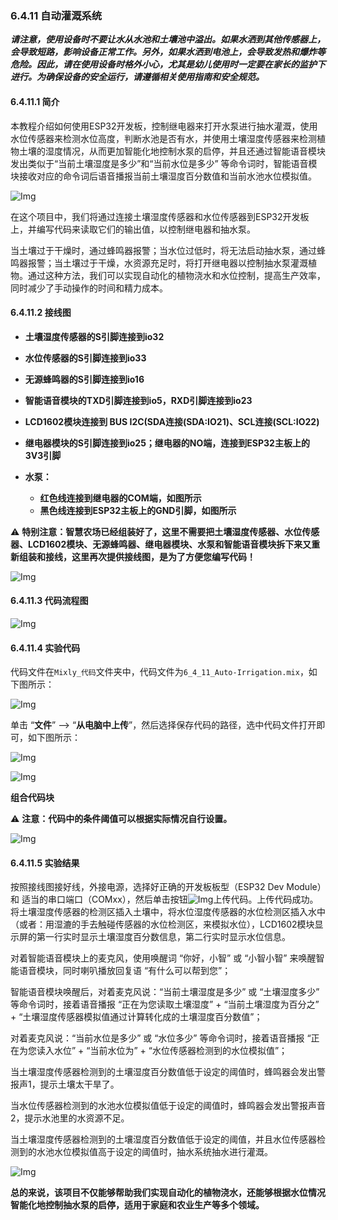 ### 6.4.11 自动灌溉系统

***请注意，使用设备时不要让水从水池和土壤池中溢出。如果水洒到其他传感器上，会导致短路，影响设备正常工作。另外，如果水洒到电池上，会导致发热和爆炸等危险。因此，请在使用设备时格外小心，尤其是幼儿使用时一定要在家长的监护下进行。为确保设备的安全运行，请遵循相关使用指南和安全规范。***

#### 6.4.11.1 简介

本教程介绍如何使用ESP32开发板，控制继电器来打开水泵进行抽水灌溉，使用水位传感器来检测水位高度，判断水池是否有水，并使用土壤湿度传感器来检测植物土壤的湿度情况，从而更加智能化地控制水泵的启停，并且还通过智能语音模块发出类似于“当前土壤湿度是多少”和“当前水位是多少” 等命令词时，智能语音模块接收对应的命令词后语音播报当前土壤湿度百分数值和当前水池水位模拟值。

![Img](../media/cout10.png)

在这个项目中，我们将通过连接土壤湿度传感器和水位传感器到ESP32开发板上，并编写代码来读取它们的输出值，以控制继电器和抽水泵。

当土壤过于干燥时，通过蜂鸣器报警；当水位过低时，将无法启动抽水泵，通过蜂鸣器报警；当土壤过于干燥，水资源充足时，将打开继电器以控制抽水泵灌溉植物。通过这种方法，我们可以实现自动化的植物浇水和水位控制，提高生产效率，同时减少了手动操作的时间和精力成本。

#### 6.4.11.2 接线图

- **土壤湿度传感器的S引脚连接到io32**

- **水位传感器的S引脚连接到io33**

- **无源蜂鸣器的S引脚连接到io16**

- **智能语音模块的TXD引脚连接到io5，RXD引脚连接到io23**

- **LCD1602模块连接到 BUS I2C(SDA连接(SDA:IO21)、SCL连接(SCL:IO22)**

- **继电器模块的S引脚连接到io25；继电器的NO端，连接到ESP32主板上的3V3引脚**

- **水泵：**
  - **红色线连接到继电器的COM端，如图所示**
  - **黑色线连接到ESP32主板上的GND引脚，如图所示**

⚠️ **特别注意：智慧农场已经组装好了，这里不需要把土壤湿度传感器、水位传感器、LCD1602模块、无源蜂鸣器、继电器模块、水泵和智能语音模块拆下来又重新组装和接线，这里再次提供接线图，是为了方便您编写代码！**

![Img](../media/couj102.png)

#### 6.4.11.3 代码流程图

![Img](../media/flo10.png)

#### 6.4.11.4 实验代码

代码文件在`Mixly_代码`文件夹中，代码文件为`6_4_11_Auto-Irrigation.mix`，如下图所示：

![Img](../media/acouj-032.png)

单击 “**文件**” --> “**从电脑中上传**”，然后选择保存代码的路径，选中代码文件打开即可，如下图所示：

![Img](../media/acouj-00.png)

![Img](../media/acouj-032-1.png)

**组合代码块**

⚠️ **注意：代码中的条件阈值可以根据实际情况自行设置。**

![Img](../media/Mixly-code32.png)

#### 6.4.11.5 实验结果

按照接线图接好线，外接电源，选择好正确的开发板板型（ESP32 Dev Module）和 适当的串口端口（COMxx），然后单击按钮![Img](../media/upload2.png)上传代码。上传代码成功。将土壤湿度传感器的检测区插入土壤中，将水位湿度传感器的水位检测区插入水中（或者：用湿漉的手去触碰传感器的水位检测区，来模拟水位），LCD1602模块显示屏的第一行实时显示土壤湿度百分数信息，第二行实时显示水位信息。

对着智能语音模块上的麦克风，使用唤醒词 “你好，小智” 或 “小智小智” 来唤醒智能语音模块，同时喇叭播放回复语 “有什么可以帮到您”；

智能语音模块唤醒后，对着麦克风说：“当前土壤湿度是多少” 或 “土壤湿度多少” 等命令词时，接着语音播报 “正在为您读取土壤湿度” + “当前土壤湿度为百分之” + “土壤湿度传感器模拟值通过计算转化成的土壤湿度百分数值”；

对着麦克风说：“当前水位是多少” 或 “水位多少” 等命令词时，接着语音播报 “正在为您读入水位” + “当前水位为” + “水位传感器检测到的水位模拟值”；

当土壤湿度传感器检测到的土壤湿度百分数值低于设定的阈值时，蜂鸣器会发出警报声1，提示土壤太干旱了。

当水位传感器检测到的水池水位模拟值低于设定的阈值时，蜂鸣器会发出警报声音2，提示水池里的水资源不足。

当土壤湿度传感器检测到的土壤湿度百分数值低于设定的阈值，并且水位传感器检测到的水池水位模拟值高于设定的阈值时，抽水系统抽水进行灌溉。

![Img](../media/Auto-Irrigation.gif)

**总的来说，该项目不仅能够帮助我们实现自动化的植物浇水，还能够根据水位情况智能化地控制抽水泵的启停，适用于家庭和农业生产等多个领域。**
